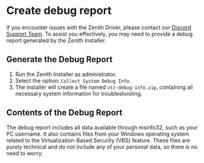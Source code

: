 # Create debug report

If you encounter issues with the Zenith Driver, please contact our [Discord Support Team](../../../general/discord). To assist you effectively, you may need to provide a debug report generated by the Zenith Installer.

## Generate the Debug Report

1. Run the Zenith Installer as administrator.
2. Select the option: `Collect System Debug Info`.
3. The installer will create a file named `vtz-debug-info.zip`, containing all necessary system information for troubleshooting.

## Contents of the Debug Report

The debug report includes all data available through msinfo32, such as your PC username.
It also contains files from your Windows operating system related to the Virtualization-Based Security (VBS) feature. These files are purely technical and do not include any of your personal data, so there is no need to worry.
